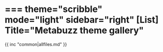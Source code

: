 ===
theme="scribble"
mode="light"
sidebar="right"
[List]
Title="Metabuzz theme gallery"
===

{{ inc "common|allfiles.md" }}



